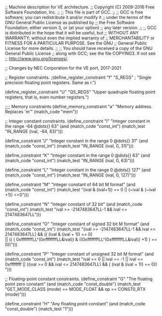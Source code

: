 ;; Machine description for VE architecture.
;; Copyright (C) 2009-2016 Free Software Foundation, Inc.
;;
;; This file is part of GCC.
;;
;; GCC is free software; you can redistribute it and/or modify it
;; under the terms of the GNU General Public License as published by
;; the Free Software Foundation; either version 3, or (at your option)
;; any later version.
;;
;; GCC is distributed in the hope that it will be useful, but
;; WITHOUT ANY WARRANTY; without even the implied warranty of
;; MERCHANTABILITY or FITNESS FOR A PARTICULAR PURPOSE.  See the GNU
;; General Public License for more details.
;;
;; You should have received a copy of the GNU General Public License
;; along with GCC; see the file COPYING3.  If not see
;; <http://www.gnu.org/licenses/>.

;; Changes by NEC Corporation for the VE port, 2017-2021

;; Register constraints.
;(define_register_constraint "f" "S_REGS"
;  "Single precision floating point registers. Same as r.")

(define_register_constraint "U" "QS_REGS"
  "Upper quadruple floating point registers, that is, even number registers.")

;;;; Memory constraints
(define_memory_constraint "a"
 "Memory address. Replaces 'm'"
 (match_code "mem"))

;; Integer constant constraints.
(define_constraint "I"
  "Integer constant in the range -64 @dots{} 63"
  (and (match_code "const_int")
       (match_test "IN_RANGE (ival, -64, 63)")))

(define_constraint "J"
  "Integer constant in the range 0 @dots{} 31"
  (and (match_code "const_int")
       (match_test "IN_RANGE (ival, 0, 31)")))

(define_constraint "K"
  "Integer constant in the range 0 @dots{} 63"
  (and (match_code "const_int")
       (match_test "IN_RANGE (ival, 0, 63)")))

(define_constraint "L"
  "Integer constant in the range 0 @dots{} 127"
  (and (match_code "const_int")
       (match_test "IN_RANGE (ival, 0, 127)")))

(define_constraint "M"
  "Integer constant of 64 bit M format"
  (and (match_code "const_int")
       (match_test "(ival & (ival+1)) == 0 ||
                    (~ival & (~ival +1)) ==0")))

(define_constraint "N"
  "Integer constant of 32 bit"
  (and (match_code "const_int")
       (match_test "ival >= -2147483647LL-1 
                 && ival <= 2147483647LL")))

(define_constraint "O"
  "Integer constant of signed 32 bit M format"
  (and (match_code "const_int")
       (match_test "(ival >= -2147483647LL-1 && ival <= 2147483647LL) 
           && (( (ival & (ival + 1)) == 0)      
              || (( ( 0xffffffffLL^(0xffffffffLL&ival)) 
                  & ((0xffffffffLL^(0xffffffffLL&ival)) +1) ) == 0))")))  

(define_constraint "P"
  "Integer constant of unsigned 32 bit M format"
  (and (match_code "const_int")
       (match_test "ival == 0 || ival == -1 || ival == 0xffffffff ||
        ((ival >= 0 && ival <= 2147483647LL) 
           &&  ( (ival & (ival + 1)) == 0)) ")))  


;; Floating-point constant constraints.
(define_constraint "G"
  "The floating point zero constant"
  (and (match_code "const_double")
       (match_test "GET_MODE_CLASS (mode) == MODE_FLOAT
                    && op == CONST0_RTX (mode)")))

(define_constraint "H"
  "Any floating point constant"
  (and (match_code "const_double")
       (match_test "1")))

